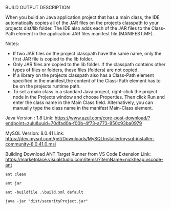 BUILD OUTPUT DESCRIPTION

When you build an Java application project that has a main class, the IDE
automatically copies all of the JAR
files on the projects classpath to your projects dist/lib folder. The IDE
also adds each of the JAR files to the Class-Path element in the application
JAR files manifest file (MANIFEST.MF).

Notes:

* If two JAR files on the project classpath have the same name, only the first
JAR file is copied to the lib folder.
* Only JAR files are copied to the lib folder.
If the classpath contains other types of files or folders, these files (folders)
are not copied.
* If a library on the projects classpath also has a Class-Path element
specified in the manifest,the content of the Class-Path element has to be on
the projects runtime path.
* To set a main class in a standard Java project, right-click the project node
in the Projects window and choose Properties. Then click Run and enter the
class name in the Main Class field. Alternatively, you can manually type the
class name in the manifest Main-Class element.

Java Version : 1.8
Link: https://www.azul.com/core-post-download/?endpoint=zulu&uuid=70dfad0a-f00b-4f73-a773-850c93ba0979

MySQL Version: 8.0.41
Link: https://dev.mysql.com/get/Downloads/MySQLInstaller/mysql-installer-community-8.0.41.0.msi

Building
Download ANT Target Runner from VS Code Extension Link: https://marketplace.visualstudio.com/items/?itemName=nickheap.vscode-ant

```ant clean```

```ant jar```

```ant -buildfile .\build.xml default```

```java -jar "dist/securityProject.jar"```
